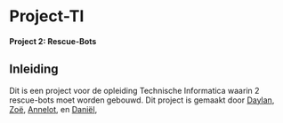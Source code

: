# Project-TI
#### Project 2: Rescue-Bots



## Inleiding
Dit is een project voor de opleiding Technische Informatica waarin 2 rescue-bots moet worden gebouwd. 
Dit project is gemaakt door [Daylan](https://github.com/Daylandelange), [Zoë](https://github.com/okapifan), [Annelot](https://github.com/annelotJanssen), en [Daniël](https://github.com/Danielvdd1),
